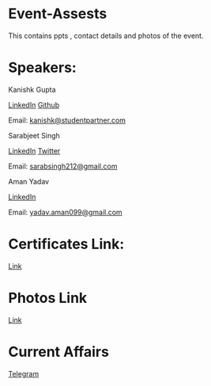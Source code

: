 # Event-Assests
This contains ppts , contact details and photos of the event.

# Speakers:

Kanishk Gupta

[LinkedIn](https://linkedin.com/in/gkanishk) [Github](https://github.com/gkanishk)

Email: kanishk@studentpartner.com

Sarabjeet Singh

[LinkedIn](https://www.linkedin.com/in/sarabs3/)
[Twitter](https://twitter.com/sarabs3)

Email: sarabsingh212@gmail.com

Aman Yadav

[LinkedIn](https://www.linkedin.com/in/amankumaryadav/)

Email: yadav.aman099@gmail.com

# Certificates Link:
[Link](https://drive.google.com/drive/folders/1_S_VnKgtsQo0OPdUK9SIWMviOTHWa1XZ)

# Photos Link
 [Link](https://drive.google.com/open?id=1CJWzFX9r5v9v7J5CvK-6cOcyd-WxvrM_)
 
# Current Affairs

[Telegram](http://t.me/currentaffairs2105)
